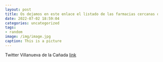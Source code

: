 ```yaml
---
layout: post
title: Os dejamos en este enlace el listado de las farmacias cercanas de guardia en el mes de julio. 👉 httpst.coAQVZEF2IY9 https...
date: 2022-07-02 18:59:04
categories: uncategorized
tags:
- random
image: /img/image.jpg
caption: This is a picture
---
```

Twitter Villanueva de la Cañada [link](https://twitter.com/AytoVDLCanada/status/1542793323861123079)
